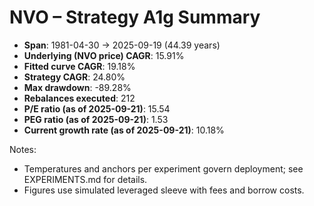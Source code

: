 # NVO – Strategy A1g Summary

- **Span**: 1981-04-30 → 2025-09-19 (44.39 years)
- **Underlying (NVO price) CAGR**: 15.91%
- **Fitted curve CAGR**: 19.18%
- **Strategy CAGR**: 24.80%
- **Max drawdown**: -89.28%
- **Rebalances executed**: 212
- **P/E ratio (as of 2025-09-21)**: 15.54
- **PEG ratio (as of 2025-09-21)**: 1.53
- **Current growth rate (as of 2025-09-21)**: 10.18%

Notes:

- Temperatures and anchors per experiment govern deployment; see EXPERIMENTS.md for details.
- Figures use simulated leveraged sleeve with fees and borrow costs.

